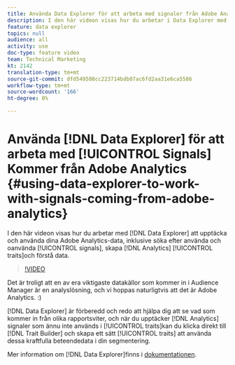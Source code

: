 ```yaml
---
title: Använda Data Explorer för att arbeta med signaler från Adobe Analytics
description: I den här videon visas hur du arbetar i Data Explorer med att upptäcka och använda dina Adobe Analytics-data, inklusive söka efter använda och oanvända signaler, skapa analysegenskaper och förstå data.
feature: data explorer
topics: null
audience: all
activity: use
doc-type: feature video
team: Technical Marketing
kt: 2142
translation-type: tm+mt
source-git-commit: dfd549508cc223714bdb07ac6fd2aa31e6ca5586
workflow-type: tm+mt
source-wordcount: '166'
ht-degree: 0%

---
```



# Använda [!DNL Data Explorer] för att arbeta med [!UICONTROL Signals] Kommer från Adobe Analytics {#using-data-explorer-to-work-with-signals-coming-from-adobe-analytics}

I den här videon visas hur du arbetar med [!DNL Data Explorer] att upptäcka och använda dina Adobe Analytics-data, inklusive söka efter använda och oanvända [!UICONTROL signals], skapa [!DNL Analytics] [!UICONTROL traits]och förstå data.

>[!VIDEO](https://video.tv.adobe.com/v/25150/?quality=12)

Det är troligt att en av era viktigaste datakällor som kommer in i Audience Manager är en analyslösning, och vi hoppas naturligtvis att det är Adobe Analytics. :)

[!DNL Data Explorer] är förberedd och redo att hjälpa dig att se vad som kommer in från olika rapportsviter, och när du upptäcker [!DNL Analytics] signaler som ännu inte används i [!UICONTROL traits]kan du klicka direkt till [!DNL Trait Builder] och skapa ett sätt [!UICONTROL traits] att använda dessa kraftfulla beteendedata i din segmentering.

Mer information om [!DNL Data Explorer]finns i [dokumentationen](https://experiencecloud.adobe.com/resources/help/en_US/aam/data-explorer.html).